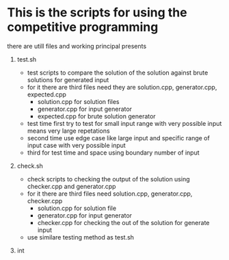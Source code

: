 # This is the scripts for using the competitive programming

there are utill files and working principal presents

1. test.sh

   - test scripts to compare the solution of the solution against brute solutions for generated input
   - for it there are third files need they are solution.cpp, generator.cpp, expected.cpp
     - solution.cpp for solution files
     - generator.cpp for input generator
     - expected.cpp for brute solution generator
   - test time first try to test for small input range with very possible input means very large repetations
   - second time use edge case like large input and specific range of input case with very possible input
   - third for test time and space using boundary number of input

2. check.sh

   - check scripts to checking the output of the solution using checker.cpp and generator.cpp
   - for it there are third files need solution.cpp, generator.cpp, checker.cpp
     - solution.cpp for solution file
     - generator.cpp for input generator
     - checker.cpp for checking the out of the solution for generate input
   - use similare testing method as test.sh

3. int
